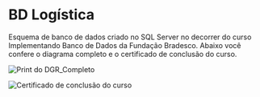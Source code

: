 # BD Logística



Esquema de banco de dados criado no SQL Server no decorrer do curso Implementando Banco de Dados da Fundação Bradesco. Abaixo você confere o diagrama completo e o certificado de conclusão do curso.

![Print do DGR_Completo](https://i.imgur.com/kBxKzDb.png)

![Certificado de conclusão do curso](https://i.imgur.com/QiHbqAs.png)
